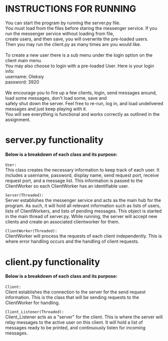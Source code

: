 # INSTRUCTIONS FOR RUNNING
You can start the program by running the server.py file. <br />
You must load from the files before staring the messenger service. If you run the messenger service without loading from file,<br> create users, and
then save, you will overwrite the pre-loaded users.<br>
Then you may run the client.py as many times are you would like.
<br />
<br />
To create a new user there is a sub menu under the login option on the client main menu.<br>
You may also choose to login with a pre-loaded User. Here is your login info:<br>
username: Oleksiy <br>
password: 3920 <br>
<br />
We encourage you to fire up a few clients, login, send messages around, load some messages, don't load some, save and<br>
safely shut down the server. Feel free to re-run, log in, and load undelivered messages and just keep playing with it. <br>
You will see everything is functional and works correctly as outlined in the assignment.<br>

# server.py functionality 
#### Below is a breakdown of each class and its purpose: 
`User:`
<br />
This class creates the necessary information to keep track of each user. It includes
a username, password, display name, send request port, receive request port, and a message
list. This information is passed to the ClientWorker so each ClientWorker has an identifiable
user.

`Server(Threaded):`
<br />
Server establishes the messenger service and acts as the main hub for the program. As such, it will hold
all relevant information such as lists of users, lists of ClientWorkers, and lists of pending messages.
This object is started in the main thread of server.py. While running, the server will accept new
clients and create an associated clientworker for them.

`ClientWorker(Threaded):`
<br />
ClientWorker will process the requests of each client independently. This is where error handling occurs
and the handling of client requests.

# client.py functionality
#### Below is a breakdown of each class and its purpose:
`Client:`
<br />
Client establishes the connection to the server for the send request information. This is the class that will be 
sending requests to the ClientWorker for handling.

`Client_Listener(Threaded):`
<br />
Client_Listener acts as a "server" for the client. This is where the server will relay messages to the active
user on this client. It will hold a list of messages ready to be printed, and continuously listen for incoming messages.
